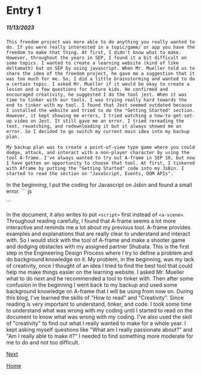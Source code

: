 # Entry 1
##### 11/13/2023

    This freedom project was more able to do anything you really wanted to do. If you were really interested in a topic/game/ or app you have the freedom to make that thing. At first, I didn't know what to make. However, throughout the years in SEP, I found it a bit difficult on some topics. I wanted to create a learning website (kind of like deltamath) but on SEP by using javascript. When Mr. Mueller told us to share the idea of the freedom project, he gave me a suggestion that it was too much for me. So, I did a little brainstorming and wanted to do a certain topic. I asked Mr. Mueller if it would be okay to create a lesson and a few questions for future kids. He confirmed and encouraged creativity, he suggested I do the tool jest. When it was time to tinker with our tools. I was trying really hard towards the end to tinker with my tool. I found that Jest seemed outdated because I installed the website and tried to do the "Getting Started" section. However, it kept showing me errors, I tried watching a how-to-get-set-up video on Jest. It still gave me an error. I tried rereading the text, rewatching, and redownloading it but it always showed me an error. So I decided to go switch my current main idea into my backup plan. 
    
    My backup plan was to create a point-of-view type game where you could dodge, attack, and interact with a non-player character by using the tool A-frame. I've always wanted to try out A-frame in SEP 10, but now I have gotten an opportunity to choose that tool. At first, I tinkered with Aframe by putting the "Getting Started" code into my JsBin. I started to read the section on "JavaScript, Events, DOM APIs". 
In the beginning, I put the coding for Javascript on Jsbin and found a small error.
    ``` js
    <a-scene log="Hello, Scene!">
  <a-box log="Hello, Box!"></a-box>
</a-scene>
<script src="https://aframe.io/releases/1.4.0/aframe.min.js"></script>```
In the document, it also writes to put `<script>` first instead of `<a-scene>`. 
Throughout reading carefully, I found that A-frame seems a lot more interactive and reminds me a lot about my previous tool. A-frame provides examples and explanations that are really clear to understand and interact with. So I would stick with the tool of A-frame and make a shooter game and dodging obstacles with my assigned partner Shubata. 
    This is the first step in the Engineering Design Process where I try to define a problem and do background knowledge on it. My problem, in the beginning, was my lack of creativity, once I thought of an idea I tried to find the best tool that could help me make things easier on the learning website. I asked Mr. Mueller what to do next and he recommended a tool to tinker with. Then after some confusion in the beginning I went back to my backup and used some background knowledge on A-frame that I will be using from now on. During this blog, I've learned the skills of "How to read" and "Creativity". Since reading is very important to understand, tinker, and code. I took some time to understand what was wrong with my coding until I started to read on the document to know what was wrong with my coding. I've also used the skill of "creativity" to find out what I really wanted to make for a whole year. I kept asking myself questions like "What am I really passionate about?" and "Am I really able to make it?" I needed to find something more moderate for me to do and not too difficult. 



    
[Next](entry02.md)

[Home](../README.md)
